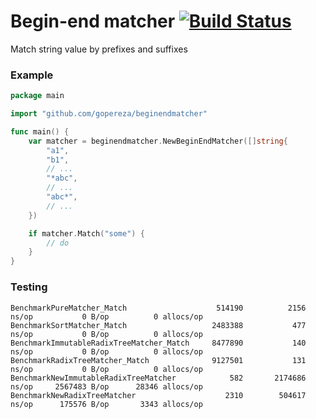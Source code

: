 # Begin-end matcher [![Build Status](https://travis-ci.org/gopereza/beginendmatcher.svg?branch=master)](https://travis-ci.org/gopereza/beginendmatcher)

Match string value by prefixes and suffixes

### Example
```go
package main

import "github.com/gopereza/beginendmatcher"

func main() {
	var matcher = beginendmatcher.NewBeginEndMatcher([]string{
		"a1",
		"b1",
		// ...
        "*abc",
        // ...
        "abc*",
        // ...
	})

	if matcher.Match("some") {
		// do
	}
}
```

### Testing
```text
BenchmarkPureMatcher_Match                 	  514190	      2156 ns/op	       0 B/op	       0 allocs/op
BenchmarkSortMatcher_Match                 	 2483388	       477 ns/op	       0 B/op	       0 allocs/op
BenchmarkImmutableRadixTreeMatcher_Match   	 8477890	       140 ns/op	       0 B/op	       0 allocs/op
BenchmarkRadixTreeMatcher_Match            	 9127501	       131 ns/op	       0 B/op	       0 allocs/op
BenchmarkNewImmutableRadixTreeMatcher      	     582	   2174686 ns/op	 2567483 B/op	   28346 allocs/op
BenchmarkNewRadixTreeMatcher               	    2310	    504617 ns/op	  175576 B/op	    3343 allocs/op
```